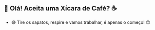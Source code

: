 ## 👋 Olá! Aceita uma Xícara de Café? ☕

- 😄 Tire os sapatos, respire e vamos trabalhar, é apenas o começo! 😉

